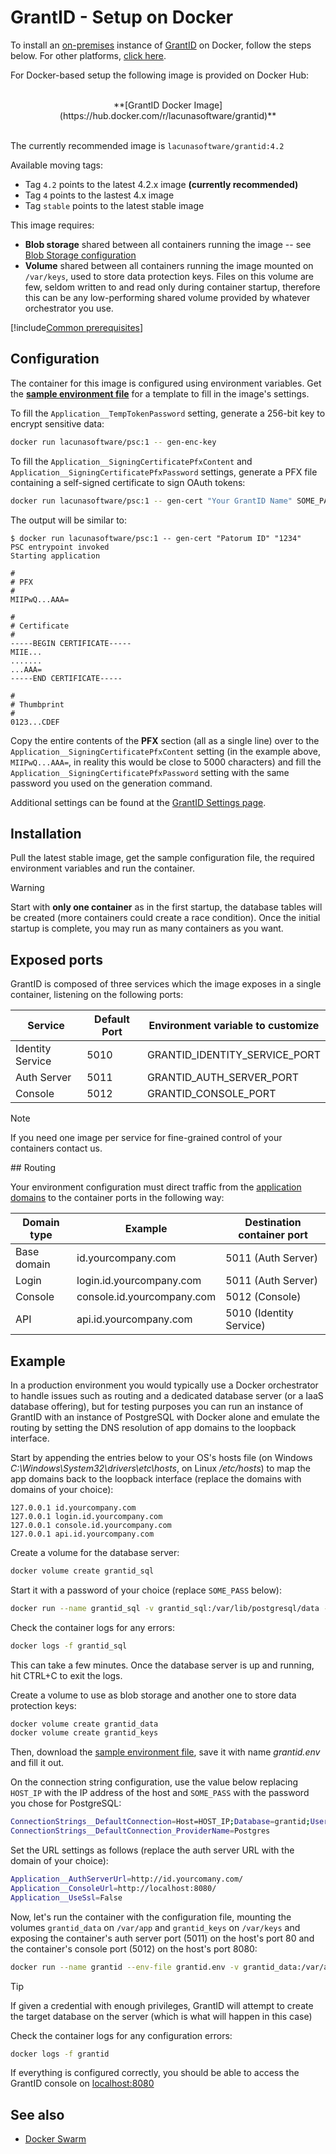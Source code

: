 ﻿# GrantID - Setup on Docker

To install an [on-premises](../index.md) instance of [GrantID](../../index.md) on Docker, follow the steps below. For other platforms, [click here](../index.md#platforms).

For Docker-based setup the following image is provided on Docker Hub:

<br />
<center>
**[GrantID Docker Image](https://hub.docker.com/r/lacunasoftware/grantid)**
</center>
<br />

The currently recommended image is `lacunasoftware/grantid:4.2`

Available moving tags:

* Tag `4.2` points to the latest 4.2.x image **(currently recommended)**
* Tag `4` points to the lastest 4.x image
* Tag `stable` points to the latest stable image

This image requires: 

* **Blob storage** shared between all containers running the image -- see [Blob Storage configuration](../blob-storage.md)
* **Volume** shared between all containers running the image mounted on `/var/keys`, used to store data protection keys. Files on this volume are few, seldom written to and read only during container
  startup, therefore this can be any low-performing shared volume provided by whatever orchestrator you use.

[!include[Common prerequisites](../includes/common-requisites.md)]

## Configuration

The container for this image is configured using environment variables. Get the [**sample environment file**](https://cdn.lacunasoftware.com/grantid/docker/grantid.env) for a
template to fill in the image's settings.

To fill the `Application__TempTokenPassword` setting, generate a 256-bit key to encrypt sensitive data:

```sh
docker run lacunasoftware/psc:1 -- gen-enc-key
```

To fill the `Application__SigningCertificatePfxContent` and `Application__SigningCertificatePfxPassword` settings, generate a PFX file containing a self-signed certificate to sign OAuth tokens:

```sh
docker run lacunasoftware/psc:1 -- gen-cert "Your GrantID Name" SOME_PASSWORD
```

The output will be similar to:

```plaintext
$ docker run lacunasoftware/psc:1 -- gen-cert "Patorum ID" "1234"
PSC entrypoint invoked
Starting application

#
# PFX
#
MIIPwQ...AAA=

#
# Certificate
#
-----BEGIN CERTIFICATE-----
MIIE...
.......
...AAA=
-----END CERTIFICATE-----

#
# Thumbprint
#
0123...CDEF
```

Copy the entire contents of the **PFX** section (all as a single line) over to the `Application__SigningCertificatePfxContent` setting (in the example above, `MIIPwQ...AAA=`, in reality this would be
close to 5000 characters) and fill the `Application__SigningCertificatePfxPassword` setting with the same password you used on the generation command.

Additional settings can be found at the [GrantID Settings page](../settings.md).

## Installation

Pull the latest stable image, get the sample configuration file, the required environment variables and run the container. 

> [!WARNING]
> Start with **only one container** as in the first startup, the database tables will be created (more containers could create a race condition). 
> Once the initial startup is complete, you may run as many containers as you want.

## Exposed ports

GrantID is composed of three services which the image exposes in a single container, listening on the following ports:

Service          | Default Port | Environment variable to customize
---------------- | ------------ | ---------------------------------
Identity Service | 5010         | GRANTID_IDENTITY_SERVICE_PORT
Auth Server      | 5011         | GRANTID_AUTH_SERVER_PORT
Console          | 5012         | GRANTID_CONSOLE_PORT

> [!NOTE]
> If you need one image per service for fine-grained control of your containers contact us.

<a name="routing" />
## Routing

Your environment configuration must direct traffic from the [application domains](../index.md#planning) to the container ports in the following way:

Domain type | Example                    | Destination container port
----------- | -------------------------- | --------------------------
Base domain | id.yourcompany.com         | 5011 (Auth Server)
Login       | login.id.yourcompany.com   | 5011 (Auth Server)
Console     | console.id.yourcompany.com | 5012 (Console)
API         | api.id.yourcompany.com     | 5010 (Identity Service)

## Example

In a production environment you would typically use a Docker orchestrator to handle issues such as routing and a dedicated database server (or a IaaS database offering), but for testing
purposes you can run an instance of GrantID with an instance of PostgreSQL with Docker alone and emulate the routing by setting the DNS resolution of app domains to the loopback interface.

Start by appending the entries below to your OS's hosts file (on Windows *C:\Windows\System32\drivers\etc\hosts*, on Linux */etc/hosts*) to map the app domains back to the loopback interface
(replace the domains with domains of your choice):

```plaintext
127.0.0.1 id.yourcompany.com
127.0.0.1 login.id.yourcompany.com
127.0.0.1 console.id.yourcompany.com
127.0.0.1 api.id.yourcompany.com
```

Create a volume for the database server:

```sh
docker volume create grantid_sql
```

Start it with a password of your choice (replace `SOME_PASS` below):

```sh
docker run --name grantid_sql -v grantid_sql:/var/lib/postgresql/data -p 5432:5432 -e "POSTGRES_PASSWORD=SOME_PASS" -d postgres
```

Check the container logs for any errors:

```sh
docker logs -f grantid_sql
```

This can take a few minutes. Once the database server is up and running, hit CTRL+C to exit the logs.

Create a volume to use as blob storage and another one to store data protection keys:

```sh
docker volume create grantid_data
docker volume create grantid_keys
```

Then, download the [sample environment file](https://cdn.lacunasoftware.com/grantid/docker/grantid.env), save it with name *grantid.env*
and fill it out.

On the connection string configuration, use the value below replacing `HOST_IP` with the IP address of the host and `SOME_PASS` with the
password you chose for PostgreSQL:

```sh
ConnectionStrings__DefaultConnection=Host=HOST_IP;Database=grantid;Username=postgres;Password=SOME_PASS
ConnectionStrings__DefaultConnection_ProviderName=Postgres
```

Set the URL settings as follows (replace the auth server URL with the domain of your choice):

```sh
Application__AuthServerUrl=http://id.yourcomany.com/
Application__ConsoleUrl=http://localhost:8080/
Application__UseSsl=False
```

Now, let's run the container with the configuration file, mounting the volumes `grantid_data` on `/var/app` and `grantid_keys` on `/var/keys` and exposing the
container's auth server port (5011) on the host's port 80 and the container's console port (5012) on the host's port 8080:

```sh
docker run --name grantid --env-file grantid.env -v grantid_data:/var/app -v grantid_keys:/var/keys -p 80:5011 8080:5012 -d lacunasoftware/grantid:4.2
```

> [!TIP]
> If given a credential with enough privileges, GrantID will attempt to create the target database on the server (which is what will happen in this case)

Check the container logs for any configuration errors:

```sh
docker logs -f grantid
```

If everything is configured correctly, you should be able to access the GrantID console on [localhost:8080](http://localhost:8080/)

## See also

* [Docker Swarm](./docker-swarm/index.md)
